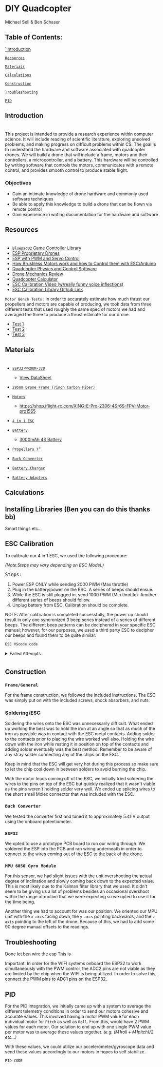 # DIY Quadcopter
Michael Sell & Ben Schaser

## Table of Contents:

[`Introduction](#introduction)

[`Recources`](#resources)

[`Materials`](#materials)

[`Calculations`](#calculations)

[`Construction`](#construction)

[`Troubleshooting`](#troubleshooting)

[`PID`](#pid)


## Introduction 
#
This project is intended to provide a research experience within computer science.
It will include reading of scientific literature, exploring unsolved problems, and
making progress on difficult problems within CS.
The goal is to understand the hardware and software associated with quadcopter drones. We will build a drone that will include a frame,
motors and their controllers, a microcontroller, and a battery. This hardware
will be controlled by writing software that controls the motors, communicates
with a remote control, and provides smooth control to produce stable flight.

### Objectives
* Gain an intimate knowledge of drone hardware and commonly used software techniques
* Be able to apply this knowledge to build a drone that can be flown via
remote control
* Gain experience in writing documentation for the hardware and software

## Resources
#
* [`Bluepad32` Game Controller Library](https://retro.moe/2020/11/24/bluepad32-gamepad-support-for-esp32/)
* [ESP Proprietary Drones](https://espressif-docs.readthedocs-hosted.com/projects/espressif-esp-drone/en/latest/gettingstarted.html)
* [ESP with PWM and Servo Control](https://dronebotworkshop.com/esp32-servo/#ESP32_PWM)
* [How Brushless Motors work and how to Control them with ESC/Arduino](https://www.youtube.com/watch?v=uOQk8SJso6Q)
* [Quadcopter Physics and Control Software](https://andrew.gibiansky.com/blog/physics/quadcopter-dynamics/)
* [Drone Mechanics Review](Resources/review-drones%20(1).pdf)
* [Quadcopter Calculator](https://www.ecalc.ch/xcoptercalc.php)
* [ESC Calibration Video (w/really funny voice inflections)](https://youtu.be/t-w5Oog8Jcg)
* [ESC Calibration Library Github Link](https://github.com/lobodol/ESC-calibration)


`Motor Bench Tests:`
In order to accurately estimate how much thrust our propellers and motors are capable of producing, we took data from three different tests that used roughly the same spec of motors we had and averaged the three to produce a thrust estimate for our drone.

* [Test 1](https://www.youtube.com/watch?v=77WlZwNHjo8&t=430s)
* [Test 2](https://www.google.com/search?q=2306+2450KV+Brushless+Motor+bench+test&rlz=1C5GCEM_enUS1028US1028&biw=1280&bih=696&tbm=vid&sxsrf=AJOqlzWs4r4yYQFD0tcjWqWzBB7pllfhbQ%3A1675227781592&ei=hfLZY8TmI7ahptQPzN6msA4&ved=0ahUKEwiEvdvmxfP8AhW2kIkEHUyvCeYQ4dUDCA0&uact=5&oq=2306+2450KV+Brushless+Motor+bench+test&gs_lcp=Cg1nd3Mtd2l6LXZpZGVvEAMyBQghEKsCOgQIIxAnOgUIABCiBDoHCAAQHhCiBFDrAljhDWDKDmgAcAB4AIABbogB4AiSAQM5LjOYAQCgAQHAAQE&sclient=gws-wiz-video#fpstate=ive&vld=cid:67e3aa07,vid:T0EzXr54jb8)
* [Test 3](https://www.youtube.com/watch?v=yRARMQXxQSY)



## Materials
#
* [`ESP32-WROOM-32D`](https://www.amazon.com/HiLetgo-ESP-WROOM-32-Development-Microcontroller-Integrated/dp/B0718T232Z/ref=sr_1_3?keywords=esp32+vroom+32D&qid=1676402037&sr=8-3)
    * <a href="https://www.espressif.com/sites/default/files/documentation/esp32-wroom-32d_esp32-wroom-32u_datasheet_en.pdf">View DataSheet</a> 

* [`295mm Drone Frame (7inch Carbon Fiber)`](https://www.amazon.com/dp/B086X2JZD6/ref=sspa_dk_detail_1?psc=1&pd_rd_i=B086X2JZD6&pd_rd_w=WCDXi&content-id=amzn1.sym.dd2c6db7-6626-466d-bf04-9570e69a7df0&pf_rd_p=dd2c6db7-6626-466d-bf04-9570e69a7df0&pf_rd_r=J0KNY7VF83TW2ERNHBJ2&pd_rd_wg=QHlVM&pd_rd_r=0c775401-ea1b-4a0c-b214-b0ee40c58d4a&s=toys-and-games&sp_csd=d2lkZ2V0TmFtZT1zcF9kZXRhaWxfdGhlbWF0aWM&spLa=ZW5jcnlwdGVkUXVhbGlmaWVyPUExMUUxVjBDT1VUMUQ2JmVuY3J5cHRlZElkPUEwNzk4MTg1MUw0UFRLT0lKMVhDMSZlbmNyeXB0ZWRBZElkPUEwNjY2MjQwMUpNTklOWE8xSFY2WSZ3aWRnZXROYW1lPXNwX2RldGFpbF90aGVtYXRpYyZhY3Rpb249Y2xpY2tSZWRpcmVjdCZkb05vdExvZ0NsaWNrPXRydWU=)

* [`Motors`](https://www.amazon.com/iFlight-2450KV-Brushless-Racing-Quadcopter/dp/B096RTCGDT/ref=sr_1_2_sspa?crid=186K7HOMICKND&keywords=fpv+drone+motors+2306&qid=1675195938&sprefix=fpv+drone+motors+2306%2Caps%2C211&sr=8-2-spons&ufe=app_do%3Aamzn1.fos.006c50ae-5d4c-4777-9bc0-4513d670b6bc&psc=1&spLa=ZW5jcnlwdGVkUXVhbGlmaWVyPUExUkZQWjgwTlJNOFpGJmVuY3J5cHRlZElkPUEwODEzNDE4MlVaRUJKS0UwV1pJTCZlbmNyeXB0ZWRBZElkPUEwMDc5NDgxMUYxQkdFR1IxRVRXNiZ3aWRnZXROYW1lPXNwX2F0ZiZhY3Rpb249Y2xpY2tSZWRpcmVjdCZkb05vdExvZ0NsaWNrPXRydWU=)
    * <https://shop.iflight-rc.com/XING-E-Pro-2306-4S-6S-FPV-Motor-pro1565>

* [`4 in 1 ESC`](https://www.amazon.com/dp/B09SNWZRDG/ref=sspa_dk_detail_0?psc=1&pd_rd_i=B09SNWZRDG&pd_rd_w=Mll1v&content-id=amzn1.sym.bff6e147-54ad-4be3-b4ea-ec19ea6167f7&pf_rd_p=bff6e147-54ad-4be3-b4ea-ec19ea6167f7&pf_rd_r=2F9ZJ0W92CTRR8411K03&pd_rd_wg=JeM0S&pd_rd_r=8f039164-7b73-4ce9-93e9-99d09ca311aa&s=electronics&sp_csd=d2lkZ2V0TmFtZT1zcF9kZXRhaWwy&smid=A2J1A69ATLC913&spLa=ZW5jcnlwdGVkUXVhbGlmaWVyPUEzVVdDVjFVVjE0UFZDJmVuY3J5cHRlZElkPUEwNTExNjE5MjU1SFlCUUUzUUhVVyZlbmNyeXB0ZWRBZElkPUEwNDEzNTA0MjRPU09XOVZGQTA1OCZ3aWRnZXROYW1lPXNwX2RldGFpbDImYWN0aW9uPWNsaWNrUmVkaXJlY3QmZG9Ob3RMb2dDbGljaz10cnVl)

* [`Battery`](https://www.amazon.com/HOOVO-Battery-5500mAh-Connector-Compatible/dp/B09FJZKPKV/ref=sr_1_8?keywords=hoovo+4s+5500ma+lipo+battery&qid=1675199066&sr=8-8&ufe=app_do%3Aamzn1.fos.006c50ae-5d4c-4777-9bc0-4513d670b6bc
)
    * [3000mAh 4S Battery](https://www.amazon.com/HRB-3000Mah-Battery-Airplane-Traxxas/dp/B06XKNM73N/ref=sr_1_1_sspa?crid=30DEGJM5CF0MQ&keywords=hoovo+4s+2200ma+lipo+battery+60c&qid=1677012077&sprefix=hoovo+4s+2200ma+lipo+battery+60c%2Caps%2C129&sr=8-1-spons&psc=1&spLa=ZW5jcnlwdGVkUXVhbGlmaWVyPUEzUE9MOUdWT1BGTEFPJmVuY3J5cHRlZElkPUEwMzQ5MzQyMTdJWldWVUhOWUVGSiZlbmNyeXB0ZWRBZElkPUEwNzQyMDUyMTVQMlNMVTIxQ0tBOCZ3aWRnZXROYW1lPXNwX2F0ZiZhY3Rpb249Y2xpY2tSZWRpcmVjdCZkb05vdExvZ0NsaWNrPXRydWU=)
     
* [`Propellers 7”`](https://www.amazon.com/12PCS-HQProp-7X4X3-Light-Range/dp/B09NV9CGG2/ref=sr_1_12?crid=8WZDZD947POE&keywords=FPV+7%22+props&qid=1675798270&s=toys-and-games&sprefix=fpv+7+props%2Ctoys-and-games%2C98&sr=1-12)

* [`Buck Converter`](https://www.amazon.com/DZS-Elec-Adjustable-Electronic-Stabilizer/dp/B06XRN7NFQ/ref=sxin_15_pa_sp_search_thematic_sspa?content-id=amzn1.sym.fe3abdfa-d248-4e07-8b0d-b8a0a47d4a6c%3Aamzn1.sym.fe3abdfa-d248-4e07-8b0d-b8a0a47d4a6c&crid=2WEEA633BVTRX&cv_ct_cx=step+down+dc+voltage+converter&keywords=step+down+dc+voltage+converter&pd_rd_i=B06XRN7NFQ&pd_rd_r=9490743f-4ec6-4445-b12f-edb43e1d4aa7&pd_rd_w=IANd8&pd_rd_wg=dkxLE&pf_rd_p=fe3abdfa-d248-4e07-8b0d-b8a0a47d4a6c&pf_rd_r=NXVM7FCRCKWPGDQKD34G&qid=1675364662&s=electronics&sprefix=step+down+dc+voltage+converter%2Celectronics%2C105&sr=1-2-a73d1c8c-2fd2-4f19-aa41-2df022bcb241-spons&psc=1&spLa=ZW5jcnlwdGVkUXVhbGlmaWVyPUFQRU41NEZFNEdRT0UmZW5jcnlwdGVkSWQ9QTA1MzY0NDcyODhLWU9BWU0ySDlMJmVuY3J5cHRlZEFkSWQ9QTA2Nzk2NzAxMkoxS1lZWUdYRzlHJndpZGdldE5hbWU9c3Bfc2VhcmNoX3RoZW1hdGljJmFjdGlvbj1jbGlja1JlZGlyZWN0JmRvTm90TG9nQ2xpY2s9dHJ1ZQ==)

* [`Battery Charger`](https://www.amazon.com/Haisito-HB6-lipo-Charger/dp/B08C592PNV/ref=sr_1_2_sspa?keywords=4s+lipo+battery+charger+eC5&qid=1675796088&sr=8-2-spons&psc=1&spLa=ZW5jcnlwdGVkUXVhbGlmaWVyPUExNE5CMTY4WFRVREZTJmVuY3J5cHRlZElkPUEwOTcyMjQwQTc2SUxKTUREVTYxJmVuY3J5cHRlZEFkSWQ9QTA4MjI3NzgyVksxMEJGUUZTTVE3JndpZGdldE5hbWU9c3BfYXRmJmFjdGlvbj1jbGlja1JlZGlyZWN0JmRvTm90TG9nQ2xpY2s9dHJ1ZQ==)

* [`Battery Adapters`](https://www.amazon.com/FLY-RC-Connector-Silicone-11-8inch/dp/B07C23S3RK/ref=sr_1_10?crid=16JVO0JYO4LT5&keywords=lipo%2BeC5%2Badapter&qid=1675796767&sprefix=lipo%2Bec5%2Badapter%2Caps%2C143&sr=8-10&th=1)

## Calculations

## Installing Libraries (Ben you can do this thanks bb)

Smart things etc...

## ESC Calibration
To calibrate our 4 in 1 ESC, we used the following procedure:

*(Note:Steps may vary depending on ESC Model.)*

<Font Size= 4>`Steps:`</Font>

1. Power ESP ONLY while sending 2000 PWM (Max throttle)
2. Plug in the battery/power on the ESC. A series of beeps should ensue.
3. While the ESC is still plugged in, send 1000 PWM (Min throttle). Another different series of beeps should follow.
4. Unplug battery from ESC. Calibration should be complete.

NOTE: After calibration is completed successfully, the power up should result in only one syncronized 3 beep series instead of a series of different beeps. The different beep patterns can be deciphered in your specific ESC manual; however, for our purposes, we used a third party ESC to decipher our beeps and found them to be quite similar.

```C++
ESC VScode code
```

<details>
<summary>Failed Attempts</summary>
<br>
Using the [ESC-Calibration.io](https://github.com/lobodol/ESC-calibration) from Lobodo we were able to calibrate the esc by finding max and min throttle and then running the test function that starts at minimum throttle and goes to max. We ended up using an Arduino UNO to perform the calibration as the library wasn't working with the ESP32 and kept giving an error of 'Timed out waiting for packet header'. We tried it in Arduino IDE along with VSCode and none worked with the ESP32. We anticipate that the library wasn't friendly with the model of ESP32? Not sure

As we were testing the motors with the Arduino, we were able to calibrate them individually without a problem; however, when we started to test all four of them at once, at least one motor remained motionless. To remedy this, we switched back over to the ESP32 board and used the following code to test our motors with through VScode and all four worked simultaneously without a problem

</details>

#

## Construction
### `Frame/General`
For the frame construction, we followed the included instructions. The ESC was simply put on with the included screws, shock absorbers, and nuts. 

### Soldering/ESC
Soldering the wires onto the ESC was unnecessarily difficult. What ended up working the best was to hold the iron at an angle so that as much of the iron as possible was in contact with the ESC metal contacts. Adding solder to the contacts prior to placing the wire worked well also. Holding the wire down with the iron while resting it in position on top of the contacts and adding solder eventually was the best method. Remember to be aware of any stray solder connecting any of the chips on the ESC.

Keep in mind that the ESC will get very hot during this process so make sure to let the chip cool down in between solders to avoid burning the chip. 

With the motor leads coming off of the ESC, we initially tried soldering the wires to the pins on top of the ESC but quickly realized that it wasn't viable as the pins weren't holding solder very well. We ended up splicing wires to the short small Molex connector that was included with the ESC. 

### `Buck Converter`
We tested the converter first and tuned it to approximately 5.41 V output using the onboard potentiometer. 

### `ESP32`
We opted to use a prototype PCB board to run our wiring through. We soldered the ESP into the PCB and ran wiring underneath in order to connect to the wires coming out of the ESC to the back of the drone.

### `MPU 6050 Gyro Module`
For this sensor, we had slight issues with the unit overshooting the actual degree of inclination and slowly coming back down to the expected value. This is most likely due to the Kalman filter library that we used. It didn't seem to be giving us a lot of problems besides an occasional overshoot within the range of motion that we were expecting so we opted to use it for the time being.

Another thing we had to account for was our position. We oriented our MPU unit with the `x axis` facing down, the `y axis` pointing backwards, and the `z axis` pointing to the left of the drone. Because of this, we had to add some 90 degree manual offsets to the readings.

## Troubleshooting

Done let ben wire the esp
This is

Important: In order for the WIFI systems onboard the ESP32 to work simultaneously with the PWM control, the ADC2 pins are not viable as they are limited by the chip when the WIFI is being utilized. In order to solve this, connect the PWM pins to ADC1 pins on the ESP32.


## PID

For the PID integration, we initially came up with a system to average the different telemetry conditions in order to send our motors cohesive and accurate values. This involved having a motor PWM value for each individual motor for `Pitch` as well as `Roll`. From this, would have 2 PWM values for each motor. Our solution to end up with one single PWM value per motor was to average these values together. *(e.g. (M1roll + M1pitch)/2 etc...)* 

With these values, we could utilize our accelerometer/gyroscope data and send these values accordingly to our motors in hopes to self stabilize.

```C++
PID CODE
```